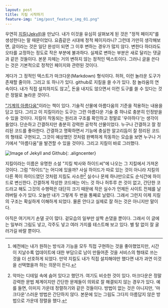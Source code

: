 ```yaml
---
layout: post
title: 지킬 시작하기
feature-img: "img/post_feature_img_01.png"
---
```

우연히 [지킬(Jekyll)][Jekyll]을 만났다. 내가 이것을 유심히 살펴보게 된 것은 "정적 페이지"를 생성한다는 말 때문이었다. 요즘같은 시대에 정적 페이지라니? 그런데 가만히 생각해보면, 글이라는 것은 일단 완성이 되면 그 이후 변하는 경우가 많지 않다. 변한다 하더라도 오타를 교정하는 정도로 작은 부분에 불과하다. 실제로 변하는 부분은 새로 달리는 댓글과 같은 것들이다. 본문 자체는 거의 변하지 않는 정적인 텍스트이다. 그러니 글을 쓴다는 것은 기본적으로 정적인 페이지와 관련된 것이다.

게다가 그 정적인 텍스트가 마크다운(Markdown) 형식이다. 허허, 이런 놀라운 도구가 존재할 줄이야. 그리고 또 하나가 있다. github로 지킬을 쓸 수가 있다. 참 놀라움의 연속이다. 내가 직접 설치하지도 않고[^1], 돈을 내지도 않으면서 이런 도구를 쓸 수 있다는 것은 정말로 놀라운 것이다.

[^1]:예전에는 내가 원하는 방식과 기능을 모두 직접 구현하는 것을 좋아했었지만, 시간이 지날수록 업데이트에 대한 부담으로 남이 만들어준 것을 서비스의 형태로 쓰는 것을 더 선호하게 되었다. 만약 지킬도 내가 직접 설치해야만 했다면 내가 과연 이것을 선택했을까 하는 의문이 든다.

["기계의 아름다움"][Book1]이라는 책이 있다. 기술적 산물에 아름다움의 기준을 적용하는 내용을 담고 있다. 그리고 이 지킬이라는 도구는 그런 아름다운 기술 중 하나로 충분히 인정받을 수 있을 것이다. 지킬이 작동되는 원리과 구조를 확인하고 정말로 '우아하다'는 생각이 들었다. 단순하고 간결하지만 충분히 강력한 공학적 산물이었다. 누구나 간결하고 잘 정리된 코드를 좋아한다. 간결하고 명확하면서 기능에 충실한 알고리듬이 잘 정리된 코드의 형태로 구현되고, 그것이 예상했던 것처럼 완벽하게 작동하는 모습을 보면 누구나 거기에서 "아름다움"을 발견할 수 있을 것이다. 그리고 지킬이 바로 그러했다.

![Image of Jekyll and Github](http://nous.github.io/fig/20150606-Jekyll.png "Jekyll and Github"){: .aligncenter}

지킬이라는 이름은 유명한 소설 "지킬 박사와 하이드씨"에 나오는 그 지킬에서 가져온 것이다. 그럼 "하이드"는 어디에 있을까? 사실 하이드가 따로 있는 것이 아니라 지킬의 다른 쪽이 하이드였던 것처럼 지킬도 사소한[^2] 실수나 문제 하나만으로도 순식간에 하이드로 변신한다. 간결하게 작성한 코드에는 어느 것 하나 허투루 쓴 것이 없고, 간단한 코드라고 해도 그것의 수행력은 대단히 크기 때문에 작은 실수가 언제든 사이트 전체를 날려버릴 수가 있다. 오늘만 내가 그렇게 두 번을 통째로 날렸다. 그래서 그런지 이제 지킬의 구조는 확실하게 이해하게 되었다. 물론 안다고 실제로 잘 하는 것은 아니지만 말이다.

[^2]:악마는 디테일 속에 숨어 있다고 했던가. 여기도 비슷한 것이 있다. 마크다운은 정말 강력한 문법 체계이지만 간단한 문제들이 의외로 잘 해결되지 않는 경우가 있다. 예를 들면, 이미지 가운데 정렬하기와 같은 것들이다. 방법이 없는 것은 아니지만, '마크다운'스러운 방법은 간단하지 않다. 본문에 있는 그림도 그다지 아름답지 않은 방법으로 가운데 정렬을 했다.

아직은 여기저기 손댈 곳이 많다. 겉모습의 일부만 살짝 손댔을 뿐이다. 그래서 이 글에는 일부러 그림도 넣고, 각주도 넣고 여러 가지를 테스트해 보고 있다. 별 탈 없이 잘 굴러가길 바랄 뿐이다.

[Jekyll]: http://jekyllrb.com
[Book1]: http://www.aladin.co.kr/shop/wproduct.aspx?ISBN=8973372548